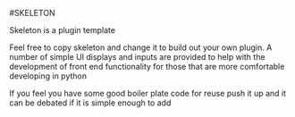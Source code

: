 #SKELETON

Skeleton is a plugin template

Feel free to copy skeleton and change it to build out your own plugin.
A number of simple UI displays and inputs are provided to help with the development
of front end functionality for those that are more comfortable developing in
python

If you feel you have some good boiler plate code for reuse push it up and it can be
debated if it is simple enough to add